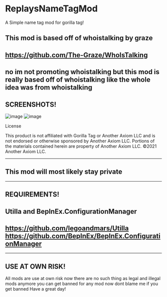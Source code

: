 # ReplaysNameTagMod
A Simple name tag mod for gorilla tag!

This mod is based off of whoistalking by graze
--------------------------
https://github.com/The-Graze/WhoIsTalking
--------------------------

no im not promoting whoistalking but this mod is really based off of whoistalking
like the whole idea was from whoistalking
--------------------------
SCREENSHOTS!
--------------------------
![image](https://i.ibb.co/QmMrD5v/23-07-29-09-00-50-16.png)
![image](https://i.ibb.co/k2zb4Hm/23-07-30-06-51-56-53.png)

License

This product is not affiliated with Gorilla Tag or Another Axiom LLC and is not endorsed or otherwise sponsored by Another Axiom LLC. Portions of the materials contained herein are property of Another Axiom LLC. ©2021 Another Axiom LLC.

--------------------------
This mod will most likely stay private
--------------------------

--------------------------
REQUIREMENTS!
--------------------------
Utilla and
BepInEx.ConfigurationManager
--------------------------
https://github.com/legoandmars/Utilla
https://github.com/BepInEx/BepInEx.ConfigurationManager
--------------------------


--------------------------
USE AT OWN RISK!
--------------------------
All mods are use at own risk now there are no such
thing as legal and illegal mods anymore you can get banned for any mod now
dont blame me if you get banned Have a great day!
